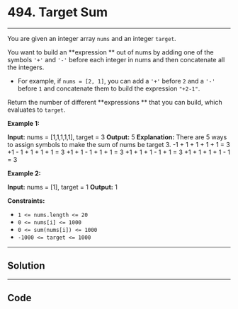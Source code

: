 # 494. Target Sum

---

You are given an integer array `nums` and an integer `target`.

You want to build an **expression ** out of nums by adding one of the symbols `'+'` and `'-'` before each integer in nums and then concatenate all the integers.

  * For example, if `nums = [2, 1]`, you can add a `'+'` before `2` and a `'-'` before `1` and concatenate them to build the expression `"+2-1"`.



Return the number of different **expressions ** that you can build, which evaluates to `target`.

 

**Example 1:**


**Input:** nums = [1,1,1,1,1], target = 3
**Output:** 5
**Explanation:** There are 5 ways to assign symbols to make the sum of nums be target 3.
-1 + 1 + 1 + 1 + 1 = 3
+1 - 1 + 1 + 1 + 1 = 3
+1 + 1 - 1 + 1 + 1 = 3
+1 + 1 + 1 - 1 + 1 = 3
+1 + 1 + 1 + 1 - 1 = 3


**Example 2:**


**Input:** nums = [1], target = 1
**Output:** 1


 

**Constraints:**

  * `1 <= nums.length <= 20`
  * `0 <= nums[i] <= 1000`
  * `0 <= sum(nums[i]) <= 1000`
  * `-1000 <= target <= 1000`

---

## Solution



---

## Code
```python


```